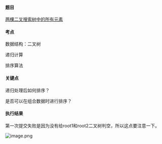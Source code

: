 #### 题目

[两棵二叉搜索树中的所有元素](https://leetcode.cn/problems/all-elements-in-two-binary-search-trees/)

#### 考点

数据结构：二叉树

递归计算

排序算法

#### 关键点

递归处理后如何排序？

是否可以在组合数据时进行排序？

#### 执行结果

第一次提交失败是因为没有给root1和root2二叉树判空，所以这点要注意一下。

![image.png](https://pic.leetcode.cn/1651410662-duylrK-image.png)